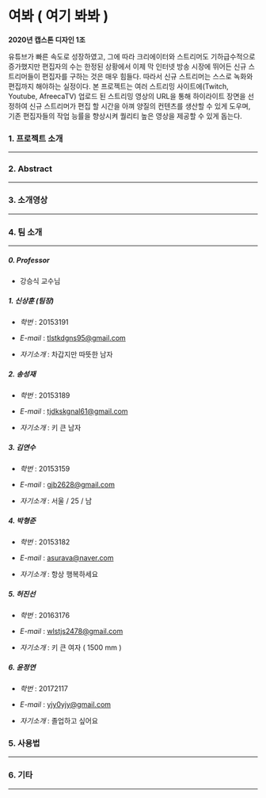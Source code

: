 # 여봐 ( 여기 봐봐 )

**2020년 캡스톤 디자인 1조**


유튜브가 빠른 속도로 성장하였고, 그에 따라 크리에이터와 스트리머도 기하급수적으로 증가했지만 편집자의 수는 한정된 상황에서 이제 막 인터넷 방송 시장에 뛰어든 신규 스트리머들이 편집자를 구하는 것은 매우 힘들다. 따라서 신규 스트리머는 스스로 녹화와 편집까지 해야하는 실정이다. 본 프로젝트는 여러 스트리밍 사이트에(Twitch, Youtube, AfreecaTV) 업로드 된 스트리밍 영상의 URL을 통해 하이라이트 장면을 선정하여 신규 스트리머가 편집 할 시간을 아껴 양질의 컨텐츠를 생산할 수 있게 도우며, 기존 편집자들의 작업 능률을 향상시켜 퀄리티 높은 영상을 제공할 수 있게 돕는다.


### 1. 프로젝트 소개

------




### 2. Abstract

------




### 3. 소개영상

------







### 4. 팀 소개

------

##### 0. Professor

- 강승식 교수님

##### 1. **신상훈** (팀장)

- *학번* : 20153191

- *E-mail* : tlstkdgns95@gmail.com

- *자기소개* : 차갑지만 따뜻한 남자


##### 2. **송성재**

- *학번* : 20153189

- *E-mail* : tjdkskgnal61@gmail.com

- *자기소개* : 키 큰 남자


##### 3. **김연수**

- *학번* : 20153159

- *E-mail* : gjb2628@gmail.com

- *자기소개* : 서울 / 25 / 남


##### 4. **박형준**

- *학번* : 20153182

- *E-mail* : asurava@naver.com 

- *자기소개* : 항상 행복하세요


##### 5. **허진선**

- *학번* : 20163176

- *E-mail* : wlstjs2478@gmail.com

- *자기소개* : 키 큰 여자 ( 1500 mm ) 


##### 6. **윤정연**

- *학번* : 20172117

- *E-mail* : yjy0yjy@gmail.com

- *자기소개* : 졸업하고 싶어요


### 5. 사용법

------




### 6. 기타

------

